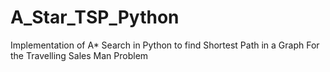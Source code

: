 # A_Star_TSP_Python
Implementation of A* Search in Python to find Shortest Path in a Graph For the Travelling Sales Man Problem

